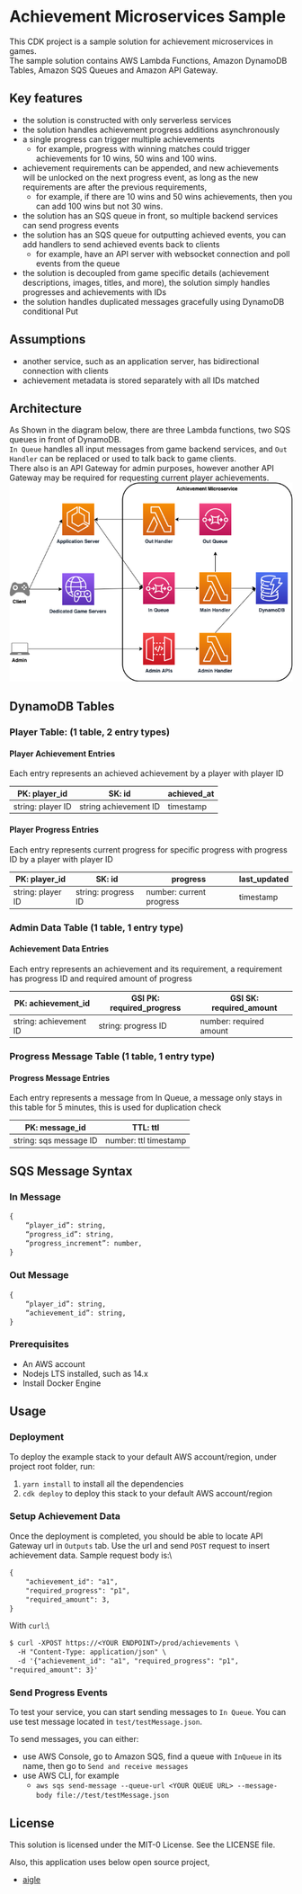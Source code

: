 # Achievement Microservices Sample

This CDK project is a sample solution for achievement microservices in games.\
The sample solution contains AWS Lambda Functions, Amazon DynamoDB Tables, Amazon SQS Queues and Amazon API Gateway.

## Key features

- the solution is constructed with only serverless services
- the solution handles achievement progress additions asynchronously
- a single progress can trigger multiple achievements
  - for example, progress with winning matches could trigger achievements for 10 wins, 50 wins and 100 wins.
- achievement requirements can be appended, and new achievements will be unlocked on the next progress event, as long as the new requirements are after the previous requirements,
  - for example, if there are 10 wins and 50 wins achievements, then you can add 100 wins but not 30 wins.
- the solution has an SQS queue in front, so multiple backend services can send progress events
- the solution has an SQS queue for outputting achieved events, you can add handlers to send achieved events back to clients
  - for example, have an API server with websocket connection and poll events from the queue
- the solution is decoupled from game specific details (achievement descriptions, images, titles, and more), the solution simply handles progresses and achievements with IDs
- the solution handles duplicated messages gracefully using DynamoDB conditional Put

## Assumptions

- another service, such as an application server, has bidirectional connection with clients
- achievement metadata is stored separately with all IDs matched

## Architecture

As Shown in the diagram below, there are three Lambda functions, two SQS queues in front of DynamoDB.\
`In Queue` handles all input messages from game backend services, and `Out Handler` can be replaced or used to talk back to game clients.\
There also is an API Gateway for admin purposes, however another API Gateway may be required for requesting current player achievements.\
![alt text](./docs/AchievementMicroservices.png)

## DynamoDB Tables

### Player Table: (1 table, 2 entry types)

#### Player Achievement Entries

Each entry represents an achieved achievement by a player with player ID

| PK: player_id     | SK: id                | achieved_at |
| ----------------- | --------------------- | ----------- |
| string: player ID | string achievement ID | timestamp   |

#### Player Progress Entries

Each entry represents current progress for specific progress with progress ID by a player with player ID

| PK: player_id     | SK: id              | progress                 | last_updated |
| ----------------- | ------------------- | ------------------------ | ------------ |
| string: player ID | string: progress ID | number: current progress | timestamp    |

### Admin Data Table (1 table, 1 entry type)

#### Achievement Data Entries

Each entry represents an achievement and its requirement, a requirement has progress ID and required amount of progress


| PK: achievement_id     | GSI PK: required_progress | GSI SK: required_amount |
| ---------------------- | ------------------------- | ----------------------- |
| string: achievement ID | string: progress ID       | number: required amount |

### Progress Message Table (1 table, 1 entry type)

#### Progress Message Entries

Each entry represents a message from In Queue, a message only stays in this table for 5 minutes, this is used for duplication check

| PK: message_id         | TTL: ttl              |
| ---------------------- | --------------------- |
| string: sqs message ID | number: ttl timestamp |

## SQS Message Syntax

### In Message

```
{
    “player_id”: string,
    “progress_id”: string,
    “progress_increment”: number,
}
```

### Out Message

```
{
    “player_id”: string,
    “achievement_id”: string,
}
```

### Prerequisites

- An AWS account
- Nodejs LTS installed, such as 14.x
- Install Docker Engine

## Usage

### Deployment

To deploy the example stack to your default AWS account/region, under project root folder, run:

1. `yarn install` to install all the dependencies
2. `cdk deploy` to deploy this stack to your default AWS account/region

### Setup Achievement Data
Once the deployment is completed, you should be able to locate API Gateway url in `Outputs` tab. Use the url and send `POST` request to insert achievement data. Sample request body is:\

```
{
    "achievement_id": "a1",
    "required_progress": "p1",
    "required_amount": 3,
}
```

With `curl`:\

```
$ curl -XPOST https://<YOUR ENDPOINT>/prod/achievements \
  -H "Content-Type: application/json" \
  -d '{"achievement_id": "a1", "required_progress": "p1", "required_amount": 3}'
```

### Send Progress Events

To test your service, you can start sending messages to `In Queue`. You can use test message located in `test/testMessage.json`.

To send messages, you can either:

- use AWS Console, go to Amazon SQS, find a queue with `InQueue` in its name, then go to `Send and receive messages`
- use AWS CLI, for example
  - `aws sqs send-message --queue-url <YOUR QUEUE URL> --message-body file://test/testMessage.json`

## License

This solution is licensed under the MIT-0 License. See the LICENSE file.

Also, this application uses below open source project,

- [aigle](https://www.npmjs.com/package/aigle)
